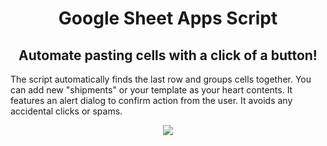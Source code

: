 <h1 align="center">Google Sheet Apps Script</h1>
<h2 align="center">Automate pasting cells with a click of a button!</h2>
<p></p>
<P>The script automatically finds the last row and groups cells together. You can add new "shipments" or your template as your heart contents. 
It features an alert dialog to confirm action from the user.  It avoids any accidental clicks or spams.</p>

<p align="center">
   <img src="https://s4.gifyu.com/images/tracker.gif"  />
</p>
